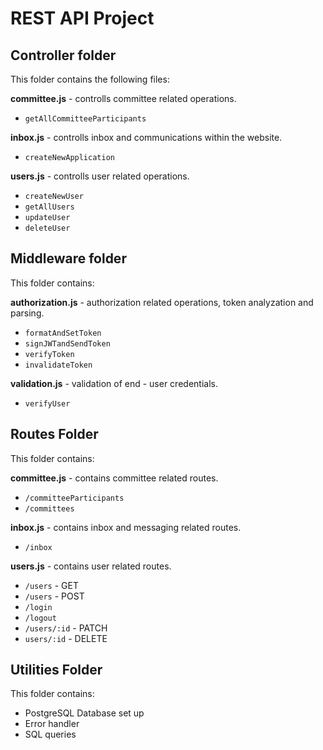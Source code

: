 # REST API Project

## Controller folder

This folder contains the following files:

**committee.js** - controlls committee related operations.
- `getAllCommitteeParticipants`

**inbox.js** - controlls inbox and communications within the website.
- `createNewApplication`

**users.js** - controlls user related operations.
- `createNewUser`
- `getAllUsers`
- `updateUser`
- `deleteUser`

## Middleware folder

This folder contains:

**authorization.js** - authorization related operations, token analyzation and parsing.
- `formatAndSetToken`
- `signJWTandSendToken`
- `verifyToken`
- `invalidateToken`

**validation.js** - validation of end - user credentials.
- `verifyUser`

## Routes Folder

This folder contains: 

**committee.js** - contains committee related routes. 
- `/committeeParticipants`
- `/committees`

**inbox.js** - contains inbox and messaging related routes.
- `/inbox`

**users.js** - contains user related routes.
- `/users` - GET
- `/users` - POST
- `/login`
- `/logout`
- `/users/:id` - PATCH
- `users/:id` - DELETE

## Utilities Folder

This folder contains:
- PostgreSQL Database set up
- Error handler
- SQL queries